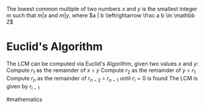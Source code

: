 The lowest common multiple of two numbers $x$ and $y$  is the smallest integer $m$ such that $m | x$ and $m | y$, where $a | b \leftrightarrow \frac a b \in \mathbb Z$

# Euclid's Algorithm
The LCM can be computed via Euclid's Algorithm, given two values $x$ and $y$:
Compute $r_1$ as the remainder of $x \div y$
Compute $r_2$ as the remainder of $y \div r_1$
Compute $r_n$ as the remainder of $r_{n-2} \div r_{n-1}$ until $r_i = 0$ is found
The LCM is given by $r_{i-1}$

#mathematics